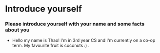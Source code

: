 # Introduce yourself 
### Please introduce yourself with your name and some facts about you
- Hello my name is Thao! I'm in 3rd year CS and I'm currently on a co-op term. My favourite fruit is coconuts :) .
